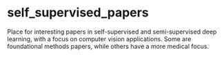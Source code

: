 # self_supervised_papers
Place for interesting papers in self-supervised and semi-supervised deep learning, with a focus on computer vision applications. Some are foundational methods papers, while others have a more medical focus.

